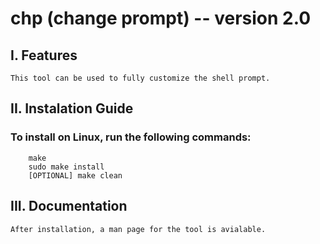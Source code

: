 # chp (change prompt) -- version 2.0
## I. Features
    This tool can be used to fully customize the shell prompt.
  
## II. Instalation Guide

### To install on Linux, run the following commands:
``` 
	make
	sudo make install
	[OPTIONAL] make clean
```

## III. Documentation 
    After installation, a man page for the tool is avialable.
